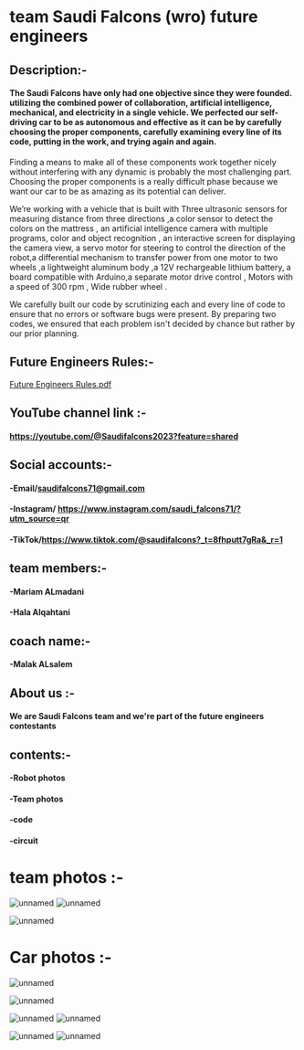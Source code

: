 # team Saudi Falcons (wro) future engineers
## Description:-
#### The Saudi Falcons have only had one objective since they were founded. utilizing the combined power of collaboration, artificial intelligence, mechanical, and electricity in a single vehicle. We perfected our self-driving car to be as autonomous and effective as it can be by carefully choosing the proper components, carefully examining every line of its code, putting in the work, and trying again and again.

Finding a means to make all of these components work together nicely without interfering with any dynamic is probably the most challenging part. Choosing the proper components is a really difficult phase because we want our car to be as amazing as its potential can deliver.

We’re working with a vehicle that is built with Three ultrasonic sensors for measuring distance from three directions ,a color sensor to detect the colors on the mattress , an artificial intelligence camera with multiple programs, color and object recognition , an interactive screen for displaying the camera view, a servo motor for steering to control the direction of the robot,a differential mechanism to transfer power from one motor to two wheels ,a lightweight aluminum body ,a 12V rechargeable lithium battery, a board compatible with Arduino,a separate motor drive control , Motors with a speed of 300 rpm , Wide rubber wheel .

We carefully built our code by scrutinizing each and every line of code to ensure that no errors or software bugs were present. By preparing two codes, we ensured that each problem isn't decided by chance but rather by our prior planning.


## Future Engineers Rules:-
[Future Engineers Rules.pdf](https://github.com/Saudi-falcons/saudi-falcons2023/files/12505690/Future.Engineers.Rules.pdf)

## YouTube channel link :-
#### https://youtube.com/@Saudifalcons2023?feature=shared
## Social accounts:-
#### -Email/saudifalcons71@gmail.com
#### -Instagram/ https://www.instagram.com/saudi_falcons71/?utm_source=qr
#### -TikTok/https://www.tiktok.com/@saudifalcons?_t=8fhputt7gRa&_r=1

## team members:-

#### -Mariam ALmadani
#### -Hala Alqahtani
## coach name:-
#### -Malak ALsalem
## About us :-

#### We are Saudi Falcons team and we're part of the future engineers contestants

## contents:-

#### -Robot photos
#### -Team photos
#### -code
#### -circuit

# team photos :-
![unnamed](https://github.com/Saudi-falcons/saudi-falcons2023/assets/143476751/77eb336f-dd79-4c4b-b062-11864662ac5e)
![unnamed](https://github.com/Saudi-falcons/saudi-falcons2023/assets/143476751/f11bec92-36e9-468c-b3ad-4cbb5f66edc7)

![unnamed](https://github.com/Saudi-falcons/saudi-falcons2023/assets/143476751/3f49782f-579d-4173-b2ef-a866ff23b103)
# Car photos :-

![unnamed](https://github.com/Saudi-falcons/saudi-falcons2023/assets/143476751/29ed1608-c5f3-4e76-ae6a-019645c2b628)

![unnamed](https://github.com/Saudi-falcons/saudi-falcons2023/assets/143476751/cae06677-5619-411d-a492-b1ef620b7fd9)

![unnamed](https://github.com/Saudi-falcons/saudi-falcons2023/assets/143476751/25ed7864-d967-4cce-a4c7-8d3e6b0068c4)
![unnamed](https://github.com/Saudi-falcons/saudi-falcons2023/assets/143476751/36b7fb14-fed3-4954-87af-642be7362242)

![unnamed](https://github.com/Saudi-falcons/saudi-falcons2023/assets/143476751/cab54f65-3ba7-4f3b-a668-732f5fd9f751)
![unnamed](https://github.com/Saudi-falcons/saudi-falcons2023/assets/143476751/f628d736-a259-4d3a-9d1e-a3bd47a6d0ec)

